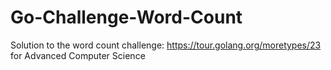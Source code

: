 # Go-Challenge-Word-Count

Solution to the word count challenge: https://tour.golang.org/moretypes/23 for Advanced Computer Science
